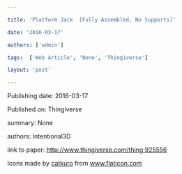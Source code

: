 ---
title: 'Platform Jack  [Fully Assembled, No Supports]'
date: '2016-03-17'
authors: ['admin']
tags:  ['Web Article', 'None', 'Thingiverse']
layout: 'post'
---
Publishing date: 2016-03-17

Published on: Thingiverse

summary: None

authors: Intentional3D

link to paper: http://www.thingiverse.com/thing:925556

Icons made by <a href="https://www.flaticon.com/free-icon/bookshelves_3576884" title="catkuro">catkuro</a> from <a href="https://www.flaticon.com/" title="Flaticon"> www.flaticon.com</a>